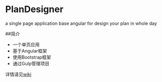 # PlanDesigner
a single page application base angular for design your plan in whole day

##简介
 - 一个单页应用
 - 基于Angular框架
 - 使用Bootstrap框架
 - 通过Gulp管理项目

详情请见[wiki](https://github.com/qianjiahao/PlanDesigner/wiki)
